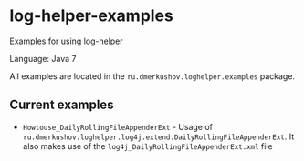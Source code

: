 log-helper-examples
===================

Examples for using [log-helper](https://github.com/dmerkushov/log-helper)

Language: Java 7

All examples are located in the `ru.dmerkushov.loghelper.examples` package.

Current examples
----------------

* `Howtouse_DailyRollingFileAppenderExt` - Usage of `ru.dmerkushov.loghelper.log4j.extend.DailyRollingFileAppenderExt`. It also makes use of the `log4j_DailyRollingFileAppenderExt.xml` file
